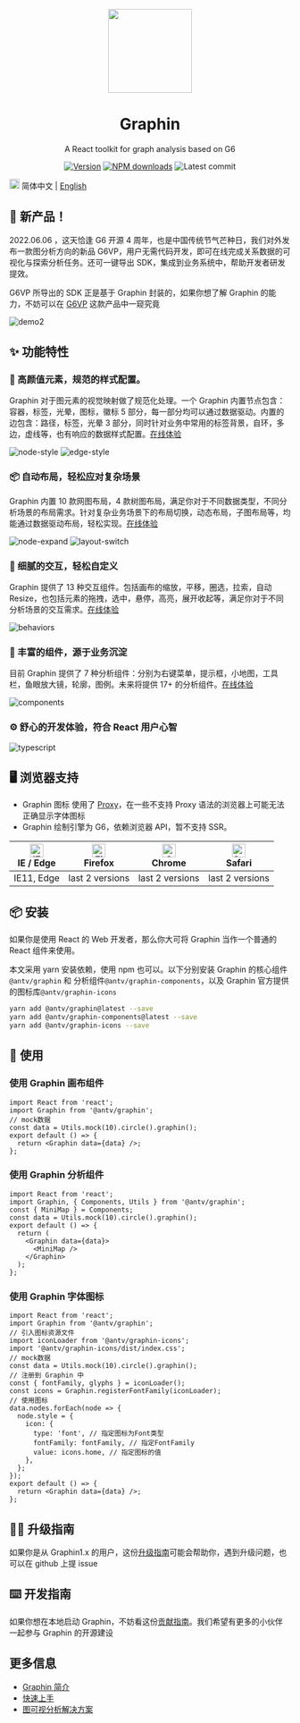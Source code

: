 <p align="center">
  <a href="https://graphin.antv.vision/">
    <img width="150" src="https://gw.alipayobjects.com/zos/antfincdn/0b4HzOcEJY/Graphin.svg">
  </a>
</p>
<h1 align="center">Graphin</h1>

<div align="center">

A React toolkit for graph analysis based on G6

[![Version](https://badgen.net/npm/v/@antv/graphin)](https://www.npmjs.com/@antv/graphin)
[![NPM downloads](http://img.shields.io/npm/dm/@antv/graphin.svg)](http://npmjs.com/@antv/graphin)
![Latest commit](https://badgen.net/github/last-commit/antvis/graphin)

</div>

<img src="https://gw.alipayobjects.com/zos/antfincdn/R8sN%24GNdh6/language.svg" width="18"> 简体中文 | [English](./README.md)

## 🌾 新产品！

2022.06.06 ，这天恰逢 G6 开源 4 周年，也是中国传统节气芒种日，我们对外发布一款图分析方向的新品 G6VP，用户无需代码开发，即可在线完成关系数据的可视化与探索分析任务。还可一键导出 SDK，集成到业务系统中，帮助开发者研发提效。

G6VP 所导出的 SDK 正是基于 Graphin 封装的，如果你想了解 Graphin 的能力，不妨可以在 [G6VP](https://github.com/antvis/G6VP) 这款产品中一窥究竟

![demo2](https://github.com/antvis/G6VP/assets/10703060/40560cd2-3fea-41f8-888b-5abc1eb09b66)

## ✨ 功能特性

### 🎨 高颜值元素，规范的样式配置。

Graphin 对于图元素的视觉映射做了规范化处理。一个 Graphin 内置节点包含：容器，标签，光晕，图标，徽标 5 部分，每一部分均可以通过数据驱动。内置的边包含：路径，标签，光晕 3 部分，同时针对业务中常用的标签背景，自环，多边，虚线等，也有响应的数据样式配置。[在线体验](https://graphin.antv.vision/graphin/render/node)

![node-style](https://gw.alipayobjects.com/mdn/rms_402c1a/afts/img/A*eGi_S5NXE3cAAAAAAAAAAAAAARQnAQ)
![edge-style](https://gw.alipayobjects.com/mdn/rms_402c1a/afts/img/A*voNsS4vtKlsAAAAAAAAAAAAAARQnAQ)

### 📦 自动布局，轻松应对复杂场景

Graphin 内置 10 款网图布局，4 款树图布局，满足你对于不同数据类型，不同分析场景的布局需求。针对复杂业务场景下的布局切换，动态布局，子图布局等，均能通过数据驱动布局，轻松实现。[在线体验](https://graphin.antv.vision/graphin/layout/dynamic-layout)

![node-expand](https://gw.alipayobjects.com/mdn/rms_402c1a/afts/img/A*tdcwQYD_FLoAAAAAAAAAAAAAARQnAQ)
![layout-switch](https://gw.alipayobjects.com/mdn/rms_402c1a/afts/img/A*ZhBqT4ZONrcAAAAAAAAAAAAAARQnAQ)

### 📝 细腻的交互，轻松自定义

Graphin 提供了 13 种交互组件。包括画布的缩放，平移，圈选，拉索，自动 Resize，也包括元素的拖拽，选中，悬停，高亮，展开收起等，满足你对于不同分析场景的交互需求。[在线体验](https://graphin.antv.vision/graphin/behaviors/behaviors)

![behaviors](https://gw.alipayobjects.com/mdn/rms_402c1a/afts/img/A*cGzHQK4MGToAAAAAAAAAAAAAARQnAQ)

### 🚀 丰富的组件，源于业务沉淀

目前 Graphin 提供了 7 种分析组件：分别为右键菜单，提示框，小地图，工具栏，鱼眼放大镜，轮廓，图例。未来将提供 17+ 的分析组件。[在线体验](https://graphin.antv.vision/components/interaction/context-menu)

![components](https://gw.alipayobjects.com/mdn/rms_402c1a/afts/img/A*XebMSIakucgAAAAAAAAAAAAAARQnAQ)

### ⚙️ 舒心的开发体验，符合 React 用户心智

![typescript](https://gw.alipayobjects.com/mdn/rms_402c1a/afts/img/A*xpoaRpOGme4AAAAAAAAAAAAAARQnAQ)

## 🖥 浏览器支持

- Graphin 图标 使用了 [Proxy](https://caniuse.com/?search=Proxy)，在一些不支持 Proxy 语法的浏览器上可能无法正确显示字体图标
- Graphin 绘制引擎为 G6，依赖浏览器 API，暂不支持 SSR。

| [<img src="https://raw.githubusercontent.com/alrra/browser-logos/master/src/edge/edge_48x48.png" alt="IE / Edge" width="24px" height="24px" />](http://godban.github.io/browsers-support-badges/)<br>IE / Edge | [<img src="https://raw.githubusercontent.com/alrra/browser-logos/master/src/firefox/firefox_48x48.png" alt="Firefox" width="24px" height="24px" />](http://godban.github.io/browsers-support-badges/)<br>Firefox | [<img src="https://raw.githubusercontent.com/alrra/browser-logos/master/src/chrome/chrome_48x48.png" alt="Chrome" width="24px" height="24px" />](http://godban.github.io/browsers-support-badges/)<br>Chrome | [<img src="https://raw.githubusercontent.com/alrra/browser-logos/master/src/safari/safari_48x48.png" alt="Safari" width="24px" height="24px" />](http://godban.github.io/browsers-support-badges/)<br>Safari |
| -------------------------------------------------------------------------------------------------------------------------------------------------------------------------------------------------------------- | ---------------------------------------------------------------------------------------------------------------------------------------------------------------------------------------------------------------- | ------------------------------------------------------------------------------------------------------------------------------------------------------------------------------------------------------------ | ------------------------------------------------------------------------------------------------------------------------------------------------------------------------------------------------------------ |
| IE11, Edge                                                                                                                                                                                                     | last 2 versions                                                                                                                                                                                                  | last 2 versions                                                                                                                                                                                              | last 2 versions                                                                                                                                                                                              |

## 📦 安装

如果你是使用 React 的 Web 开发者，那么你大可将 Graphin 当作一个普通的 React 组件来使用。

本文采用 yarn 安装依赖，使用 npm 也可以。以下分别安装 Graphin 的核心组件`@antv/graphin` 和 分析组件`@antv/graphin-components`，以及 Graphin 官方提供的图标库`@antv/graphin-icons`

```bash
yarn add @antv/graphin@latest --save
yarn add @antv/graphin-components@latest --save
yarn add @antv/graphin-icons --save
```

## 🔨 使用

### 使用 Graphin 画布组件

```tsx | pure
import React from 'react';
import Graphin from '@antv/graphin';
// mock数据
const data = Utils.mock(10).circle().graphin();
export default () => {
  return <Graphin data={data} />;
};
```

### 使用 Graphin 分析组件

```tsx | pure
import React from 'react';
import Graphin, { Components, Utils } from '@antv/graphin';
const { MiniMap } = Components;
const data = Utils.mock(10).circle().graphin();
export default () => {
  return (
    <Graphin data={data}>
      <MiniMap />
    </Graphin>
  );
};
```

### 使用 Graphin 字体图标

```tsx | pure
import React from 'react';
import Graphin from '@antv/graphin';
// 引入图标资源文件
import iconLoader from '@antv/graphin-icons';
import '@antv/graphin-icons/dist/index.css';
// mock数据
const data = Utils.mock(10).circle().graphin();
// 注册到 Graphin 中
const { fontFamily, glyphs } = iconLoader();
const icons = Graphin.registerFontFamily(iconLoader);
// 使用图标
data.nodes.forEach(node => {
  node.style = {
    icon: {
      type: 'font', // 指定图标为Font类型
      fontFamily: fontFamily, // 指定FontFamily
      value: icons.home, // 指定图标的值
    },
  };
});
export default () => {
  return <Graphin data={data} />;
};
```

## 👨‍💻 升级指南

如果你是从 Graphin1.x 的用户，这份[升级指南](https://graphin.antv.vision/graphin/quick-start/migration)可能会帮助你，遇到升级问题，也可以在 github 上提 issue

## ⌨️ 开发指南

如果你想在本地启动 Graphin，不妨看这份[贡献指南](https://graphin.antv.vision/graphin/quick-start/contributing)。我们希望有更多的小伙伴一起参与 Graphin 的开源建设

## 更多信息

- [Graphin 简介](https://graphin.antv.vision/graphin/quick-start/introduction)
- [快速上手](https://graphin.antv.vision/graphin/quick-start/quick-start)
- [图可视分析解决方案](https://graphin.antv.vision/solution/database/graph-database)
